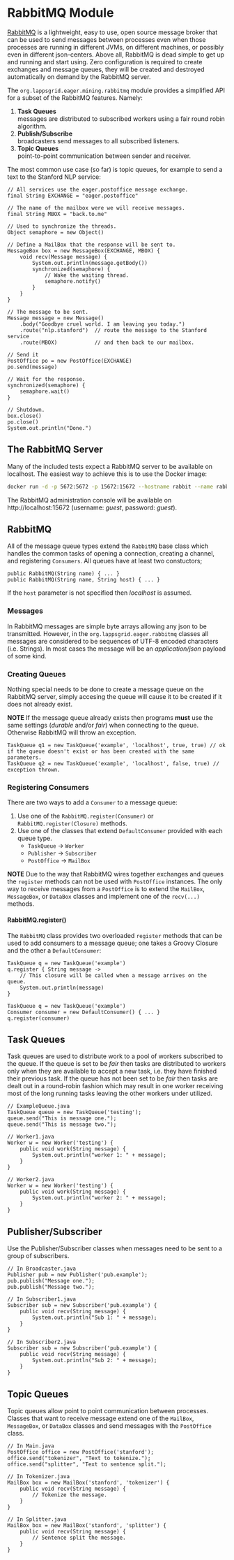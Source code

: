 # RabbitMQ Module

[RabbitMQ](https://www.rabbitmq.com) is a lightweight, easy to use, open source message broker that can be used to send messages between processes even when those processes are running in different JVMs, on different machines, or possibly even in different json-centers.  Above all, RabbitMQ is dead simple to get up and running and start using. Zero configuration is required to create exchanges and message queues, they will be created and destroyed automatically on demand by the RabbitMQ server.

The `org.lappsgrid.eager.mining.rabbitmq` module provides a simplified API for a subset of the RabbitMQ features.  Namely:

1. **Task Queues**<br/>messages are distributed to subscribed workers using a fair round robin algorithm.
1. **Publish/Subscribe**<br/>broadcasters send messages to all subscribed listeners.
1. **Topic Queues**<br/>point-to-point communication between sender and receiver.

The most common use case (so far) is topic queues, for example to send a text to the Stanford NLP service:

```
// All services use the eager.postoffice message exchange.
final String EXCHANGE = "eager.postoffice"

// The name of the mailbox were we will receive messages.
final String MBOX = "back.to.me"

// Used to synchronize the threads.
Object semaphore = new Object()

// Define a MailBox that the response will be sent to.
MessageBox box = new MessageBox(EXCHANGE, MBOX) {
    void recv(Message message) {
        System.out.println(message.getBody())
        synchronized(semaphore) {
            // Wake the waiting thread.
            semaphore.notify()
        }
    }
}

// The message to be sent.
Message message = new Message()
    .body("Goodbye cruel world. I am leaving you today.")
    .route("nlp.stanford")  // route the message to the Stanford service
    .route(MBOX)            // and then back to our mailbox.
     
// Send it
PostOffice po = new PostOffice(EXCHANGE)
po.send(message)

// Wait for the response.
synchronized(semaphore) {
    semaphore.wait()
}

// Shutdown.
box.close()
po.close()
System.out.println("Done.")
```

## The RabbitMQ Server

Many of the included tests expect a RabbitMQ server to be available on localhost.  The easiest way to achieve this is to use the Docker image:

```bash
docker run -d -p 5672:5672 -p 15672:15672 --hostname rabbit --name rabbit rabbit:3-management
```

The RabbitMQ administration console will be available on http://localhost:15672 (username: *guest*, password: *guest*).

## RabbitMQ

All of the message queue types extend the `RabbitMQ` base class which handles the common tasks of opening a connection, creating a channel, and registering `Consumers`.  All queues have at least two constuctors; 

```
public RabbitMQ(String name) { ... }
public RabbitMQ(String name, String host) { ... }
```

If the `host` parameter is not specified then *localhost* is assumed.

### Messages

In RabbitMQ messages are simple byte arrays allowing any json to be transmitted.  However, in the `org.lappsgrid.eager.rabbitmq` classes all messages are considered to be sequences of UTF-8 encoded characters (i.e. Strings).  In most cases the message will be an *application/json* payload of some kind. 

### Creating Queues

Nothing special needs to be done to create a message queue on the RabbitMQ server, simply accesing the queue will cause it to be created if it does not already exist.

**NOTE** If the message queue already exists then programs **must** use the same settings (*durable* and/or *fair*) when connecting to the queue. Otherwise RabbitMQ will throw an exception.

```
TaskQueue q1 = new TaskQueue('example', 'localhost', true, true) // ok if the queue doesn't exist or has been created with the same parameters.
TaskQueue q2 = new TaskQueue('example', 'localhost', false, true) // exception thrown.
```

### Registering Consumers

There are two ways to add a `Consumer` to a message queue:

1. Use one of the `RabbitMQ.register(Consumer)` or `RabbitMQ.register(Closure)` methods.
1. Use one of the classes that extend `DefaultConsumer` provided with each queue type.
   - `TaskQueue` -> `Worker`
   - `Publisher` -> `Subscriber`
   - `PostOffice` -> `MailBox`

**NOTE** Due to the way that RabbitMQ wires together exchanges and queues the `register` methods can not be used with `PostOffice` instances.  The only way to receive messages from a `PostOffice` is to extend the `MailBox`, `MessageBox`, or `DataBox` classes and implement one of the `recv(...)` methods.


#### RabbitMQ.register()

The `RabbitMQ` class provides two overloaded `register` methods that can be used to add consumers to a message queue; one takes a Groovy Closure and the other a `DefaultConsumer`:

```
TaskQueue q = new TaskQueue('example')
q.register { String message ->
    // This closure will be called when a message arrives on the queue.
    System.out.println(message)
}
```

``` 
TaskQueue q = new TaskQueue('example')
Consumer consumer = new DefaultConsumer() { ... }
q.register(consumer)
```

## Task Queues

Task queues are used to distribute work to a pool of workers subscribed to the queue.  If the queue is set to be *fair* then tasks are distributed to workers only when they are available to accept a new task, i.e. they have finished their previous task.  If the queue has not been set to be *fair* then tasks are dealt out in a round-robin fashion which may result in one worker receiving most of the long running tasks leaving the other workers under utilized. 


```
// ExampleQueue.java
TaskQueue queue = new TaskQueue('testing');
queue.send("This is message one.");
queue.send("This is message two.");
```

``` 
// Worker1.java
Worker w = new Worker('testing') {
    public void work(String message) {
        System.out.println("worker 1: " + message);
    }
}
```

``` 
// Worker2.java
Worker w = new Worker('testing') {
    public void work(String message) {
        System.out.println("worker 2: " + message);
    }
}
```

## Publisher/Subscriber

Use the Publisher/Subscriber classes when messages need to be sent to a group of subscribers.

``` 
// In Broadcaster.java
Publisher pub = new Publisher('pub.example');
pub.publish("Message one.");
pub.publish("Message two.");

// In Subscriber1.java
Subscriber sub = new Subscriber('pub.example') {
    public void recv(String message) {
        System.out.println("Sub 1: " + message);
    }
}

// In Subscriber2.java
Subscriber sub = new Subscriber('pub.example') {
    public void recv(String message) {
        System.out.println("Sub 2: " + message);
    }
}
```

## Topic Queues

Topic queues allow point to point communication between processes.  Classes that want to receive message extend one of the `MailBox`, `MessageBox`, or `DataBox` classes and send messages with the `PostOffice` class.  

``` 
// In Main.java
PostOffice office = new PostOffice('stanford');
office.send("tokenizer", "Text to tokenize.");
office.send("splitter", "Text to sentence split.");

// In Tokenizer.java
MailBox box = new MailBox('stanford', 'tokenizer') {
    public void recv(String message) {
        // Tokenize the message.
    }
}

// In Splitter.java
MailBox box = new MailBox('stanford', 'splitter') {
    public void recv(String message) {
        // Sentence split the message.
    }
}
```